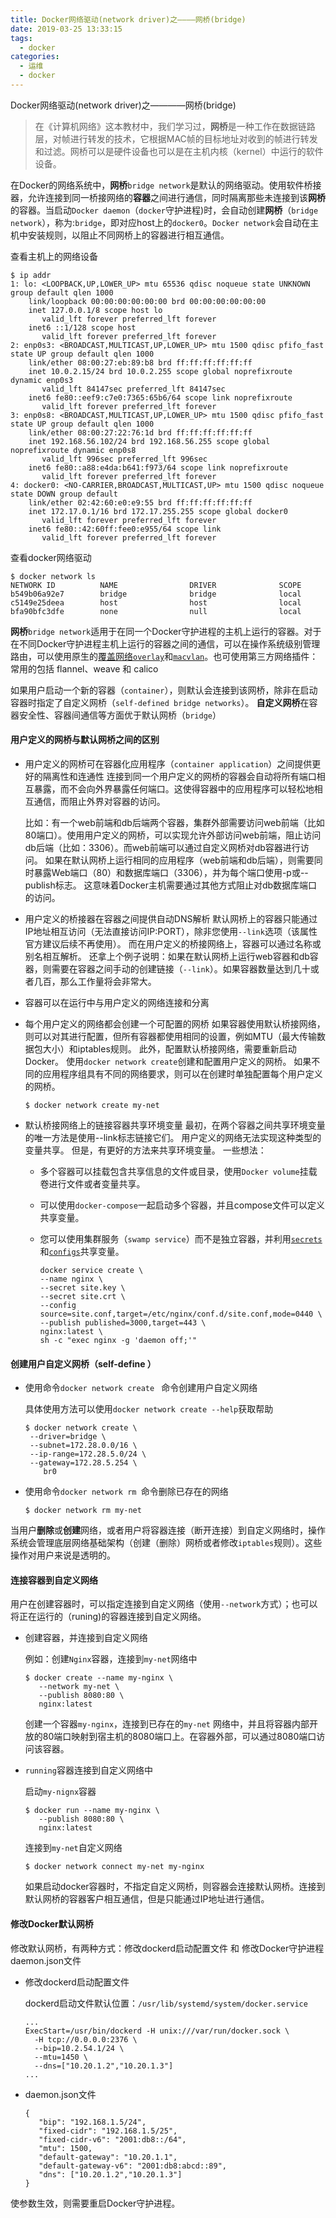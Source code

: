 ```yaml
---
title: Docker网络驱动(network driver)之————网桥(bridge) 
date: 2019-03-25 13:33:15
tags:
  - docker
categories:
  - 运维
  - docker
---
```


Docker网络驱动(network driver)之————网桥(bridge)
>在《计算机网络》这本教材中，我们学习过，**网桥**是一种工作在数据链路层，对帧进行转发的技术，它根据MAC帧的目标地址对收到的帧进行转发和过滤。网桥可以是硬件设备也可以是在主机内核（kernel）中运行的软件设备。

在Docker的网络系统中，**网桥**`bridge network`是默认的网络驱动。使用软件桥接器，允许连接到同一桥接网络的**容器**之间进行通信，同时隔离那些未连接到该**网桥**的容器。当启动`Docker daemon`（`docker`守护进程)时，会自动创建**网桥**（`bridge network`），称为:`bridge`，即对应host上的`docker0`。`Docker network`会自动在主机中安装规则，以阻止不同网桥上的容器进行相互通信。

查看主机上的网络设备
```
$ ip addr 
1: lo: <LOOPBACK,UP,LOWER_UP> mtu 65536 qdisc noqueue state UNKNOWN group default qlen 1000
    link/loopback 00:00:00:00:00:00 brd 00:00:00:00:00:00
    inet 127.0.0.1/8 scope host lo
       valid_lft forever preferred_lft forever
    inet6 ::1/128 scope host 
       valid_lft forever preferred_lft forever
2: enp0s3: <BROADCAST,MULTICAST,UP,LOWER_UP> mtu 1500 qdisc pfifo_fast state UP group default qlen 1000
    link/ether 08:00:27:eb:89:b8 brd ff:ff:ff:ff:ff:ff
    inet 10.0.2.15/24 brd 10.0.2.255 scope global noprefixroute dynamic enp0s3
       valid_lft 84147sec preferred_lft 84147sec
    inet6 fe80::eef9:c7e0:7365:65b6/64 scope link noprefixroute 
       valid_lft forever preferred_lft forever
3: enp0s8: <BROADCAST,MULTICAST,UP,LOWER_UP> mtu 1500 qdisc pfifo_fast state UP group default qlen 1000
    link/ether 08:00:27:22:76:1d brd ff:ff:ff:ff:ff:ff
    inet 192.168.56.102/24 brd 192.168.56.255 scope global noprefixroute dynamic enp0s8
       valid_lft 996sec preferred_lft 996sec
    inet6 fe80::a88:e4da:b641:f973/64 scope link noprefixroute 
       valid_lft forever preferred_lft forever
4: docker0: <NO-CARRIER,BROADCAST,MULTICAST,UP> mtu 1500 qdisc noqueue state DOWN group default 
    link/ether 02:42:60:e0:e9:55 brd ff:ff:ff:ff:ff:ff
    inet 172.17.0.1/16 brd 172.17.255.255 scope global docker0
       valid_lft forever preferred_lft forever
    inet6 fe80::42:60ff:fee0:e955/64 scope link 
       valid_lft forever preferred_lft forever
```
查看docker网络驱动
```
$ docker network ls
NETWORK ID          NAME                DRIVER              SCOPE
b549b06a92e7        bridge              bridge              local
c5149e25deea        host                host                local
bfa90bfc3dfe        none                null                local
```

**网桥**`bridge network`适用于在同一个Docker守护进程的主机上运行的容器。对于在不同Docker守护进程主机上运行的容器之间的通信，可以在操作系统级别管理路由，可以使用原生的[覆盖网络`overlay`](https://docs.docker.com/network/overlay/)和[`macvlan`](https://docs.docker.com/network/macvlan/)。也可使用第三方网络插件：常用的包括 flannel、weave 和 calico

如果用户启动一个新的容器（`container`），则默认会连接到该网桥，除非在启动容器时指定了自定义网桥（`self-defined bridge networks`）。
**自定义网桥**在容器安全性、容器间通信等方面优于默认网桥（`bridge`）

#### 用户定义的网桥与默认网桥之间的区别

 - 用户定义的网桥可在容器化应用程序（`container application`）之间提供更好的隔离性和连通性
   连接到同一个用户定义的网桥的容器会自动将所有端口相互暴露，而不会向外界暴露任何端口。这使得容器中的应用程序可以轻松地相互通信，而阻止外界对容器的访问。

   比如：有一个web前端和db后端两个容器，集群外部需要访问web前端（比如80端口）。使用用户定义的网桥，可以实现允许外部访问web前端，阻止访问db后端（比如：3306）。而web前端可以通过自定义网桥对db容器进行访问。
   如果在默认网桥上运行相同的应用程序（web前端和db后端），则需要同时暴露Web端口（80）和数据库端口（3306），并为每个端口使用-p或--publish标志。 这意味着Docker主机需要通过其他方式阻止对db数据库端口的访问。

 - 用户定义的桥接器在容器之间提供自动DNS解析
   默认网桥上的容器只能通过IP地址相互访问（无法直接访问IP:PORT），除非您使用`--link`选项（该属性官方建议后续不再使用）。 而在用户定义的桥接网络上，容器可以通过名称或别名相互解析。
   还拿上个例子说明：如果在默认网桥上运行web容器和db容器，则需要在容器之间手动的创建链接（`--link`）。如果容器数量达到几十或者几百，那么工作量将会非常大。
   
 - 容器可以在运行中与用户定义的网络连接和分离
   
 - 每个用户定义的网络都会创建一个可配置的网桥
   如果容器使用默认桥接网络，则可以对其进行配置，但所有容器都使用相同的设置，例如MTU（最大传输数据包大小）和iptables规则。 此外，配置默认桥接网络，需要重新启动Docker。 使用`docker network create`创建和配置用户定义的网桥。 如果不同的应用程序组具有不同的网络要求，则可以在创建时单独配置每个用户定义的网桥。
   ```
   $ docker network create my-net
   ```

 - 默认桥接网络上的链接容器共享环境变量
   最初，在两个容器之间共享环境变量的唯一方法是使用--link标志链接它们。 用户定义的网络无法实现这种类型的变量共享。 但是，有更好的方法来共享环境变量。 一些想法：

   - 多个容器可以挂载包含共享信息的文件或目录，使用`Docker volume`挂载卷进行文件或者变量共享。

   - 可以使用`docker-compose`一起启动多个容器，并且compose文件可以定义共享变量。

   - 您可以使用集群服务（`swamp service`）而不是独立容器，并利用[`secrets`](https://docs.docker.com/engine/swarm/secrets/)和[`configs`](https://docs.docker.com/engine/swarm/configs/)共享变量。
     ```
	 docker service create \
     --name nginx \
     --secret site.key \
     --secret site.crt \
     --config source=site.conf,target=/etc/nginx/conf.d/site.conf,mode=0440 \
     --publish published=3000,target=443 \
     nginx:latest \
     sh -c "exec nginx -g 'daemon off;'"
	 ```
#### 创建用户自定义网桥（self-define ）

- 使用命令`docker network create ` 命令创建用户自定义网络
   
   具体使用方法可以使用`docker network create --help`获取帮助  
    ```
    $ docker network create \
     --driver=bridge \
     --subnet=172.28.0.0/16 \
     --ip-range=172.28.5.0/24 \
     --gateway=172.28.5.254 \
        br0
   ```

- 使用命令`docker network rm `命令删除已存在的网络
   ```
   $ docker network rm my-net
   ```
当用户**删除**或**创建**网络，或者用户将容器连接（断开连接）到自定义网络时，操作系统会管理底层网络基础架构（创建（删除）网桥或者修改`iptables`规则）。这些操作对用户来说是透明的。

#### 连接容器到自定义网络
用户在创建容器时，可以指定连接到自定义网络（使用`--network`方式）；也可以将正在运行的（runing)的容器连接到自定义网络。

 - 创建容器，并连接到自定义网络

   例如：创建`Nginx`容器，连接到`my-net`网络中
   ```
   $ docker create --name my-nginx \
      --network my-net \
      --publish 8080:80 \
      nginx:latest
   ```
   创建一个容器`my-nginx`，连接到已存在的`my-net` 网络中，并且将容器内部开放的80端口映射到宿主机的8080端口上。在容器外部，可以通过8080端口访问该容器。

 - `running`容器连接到自定义网络中

   启动`my-nignx`容器
   ```
   $ docker run --name my-nginx \
      --publish 8080:80 \
      nginx:latest
   ```
   连接到`my-net`自定义网络
   ```
   $ docker network connect my-net my-nginx
   ```
   如果启动docker容器时，不指定自定义网桥，则容器会连接默认网桥。连接到默认网桥的容器客户相互通信，但是只能通过IP地址进行通信。

#### 修改Docker默认网桥
修改默认网桥，有两种方式：修改dockerd启动配置文件 和 修改Docker守护进程daemon.json文件

 - 修改dockerd启动配置文件

   dockerd启动文件默认位置：`/usr/lib/systemd/system/docker.service`
   ```
   ...
   ExecStart=/usr/bin/dockerd -H unix:///var/run/docker.sock \
     -H tcp://0.0.0.0:2376 \
     --bip=10.2.54.1/24 \ 
     --mtu=1450 \ 
     --dns=["10.20.1.2","10.20.1.3"]
   ...
   ```

 - daemon.json文件
   ```
   {
      "bip": "192.168.1.5/24",
      "fixed-cidr": "192.168.1.5/25",
      "fixed-cidr-v6": "2001:db8::/64",
      "mtu": 1500,
      "default-gateway": "10.20.1.1",
      "default-gateway-v6": "2001:db8:abcd::89",
      "dns": ["10.20.1.2","10.20.1.3"]
   }
   ```
使参数生效，则需要重启Docker守护进程。







